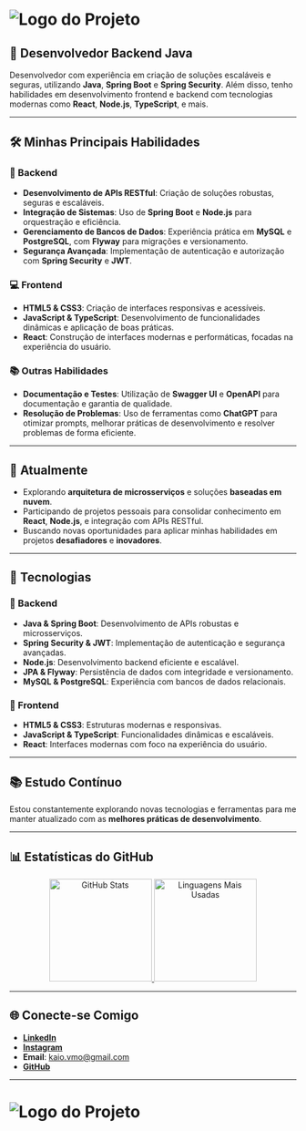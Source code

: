 # ![Logo do Projeto](assets/header.png)

## 🎯 Desenvolvedor Backend Java 

Desenvolvedor com experiência em criação de soluções escaláveis e seguras, utilizando **Java**, **Spring Boot** e **Spring Security**. Além disso, tenho habilidades em desenvolvimento frontend e backend com tecnologias modernas como **React**, **Node.js**, **TypeScript**, e mais.

---

## 🛠️ Minhas Principais Habilidades  

### 🚀 Backend  
- **Desenvolvimento de APIs RESTful**: Criação de soluções robustas, seguras e escaláveis.  
- **Integração de Sistemas**: Uso de **Spring Boot** e **Node.js** para orquestração e eficiência.  
- **Gerenciamento de Bancos de Dados**: Experiência prática em **MySQL** e **PostgreSQL**, com **Flyway** para migrações e versionamento.  
- **Segurança Avançada**: Implementação de autenticação e autorização com **Spring Security** e **JWT**.  

### 💻 Frontend  
- **HTML5 & CSS3**: Criação de interfaces responsivas e acessíveis.  
- **JavaScript & TypeScript**: Desenvolvimento de funcionalidades dinâmicas e aplicação de boas práticas.  
- **React**: Construção de interfaces modernas e performáticas, focadas na experiência do usuário.  

### 📚 Outras Habilidades  
- **Documentação e Testes**: Utilização de **Swagger UI** e **OpenAPI** para documentação e garantia de qualidade.  
- **Resolução de Problemas**: Uso de ferramentas como **ChatGPT** para otimizar prompts, melhorar práticas de desenvolvimento e resolver problemas de forma eficiente.

---

## 🚀 Atualmente  

- Explorando **arquitetura de microsserviços** e soluções **baseadas em nuvem**.  
- Participando de projetos pessoais para consolidar conhecimento em **React**, **Node.js**, e integração com APIs RESTful.  
- Buscando novas oportunidades para aplicar minhas habilidades em projetos **desafiadores** e **inovadores**.  

---

## 🌟 Tecnologias  

### 🔹 Backend  
- **Java & Spring Boot**: Desenvolvimento de APIs robustas e microsserviços.  
- **Spring Security & JWT**: Implementação de autenticação e segurança avançadas.  
- **Node.js**: Desenvolvimento backend eficiente e escalável.  
- **JPA & Flyway**: Persistência de dados com integridade e versionamento.  
- **MySQL & PostgreSQL**: Experiência com bancos de dados relacionais.  

### 🔹 Frontend  
- **HTML5 & CSS3**: Estruturas modernas e responsivas.  
- **JavaScript & TypeScript**: Funcionalidades dinâmicas e escaláveis.  
- **React**: Interfaces modernas com foco na experiência do usuário.  

---

## 📚 Estudo Contínuo  

Estou constantemente explorando novas tecnologias e ferramentas para me manter atualizado com as **melhores práticas de desenvolvimento**.

---

## 📊 Estatísticas do GitHub  

<div align="center">
  <a href="https://github.com/MsTzz">
    <img height="180em" src="https://github-readme-stats.vercel.app/api?username=MsTzz&show_icons=true&theme=radical" alt="GitHub Stats" />
  </a>
  <a href="https://github.com/MsTzz">
    <img height="180em" src="https://github-readme-stats.vercel.app/api/top-langs/?username=MsTzz&layout=compact&theme=radical" alt="Linguagens Mais Usadas" />
  </a>
</div>

---

## 🌐 Conecte-se Comigo  

- [**LinkedIn**](https://www.linkedin.com/in/kaio-victor-dev/)  
- [**Instagram**](https://www.instagram.com/_miyashirokaio/)  
- **Email**: kaio.vmo@gmail.com  
- [**GitHub**](https://github.com/MsTzz)  

---

# ![Logo do Projeto](assets/footer.png)
